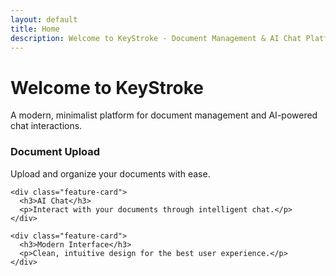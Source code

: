 ```yaml
---
layout: default
title: Home
description: Welcome to KeyStroke - Document Management & AI Chat Platform
---
```


<div class="container">
  <h1>Welcome to KeyStroke</h1>
  <p>A modern, minimalist platform for document management and AI-powered chat interactions.</p>
  
  <div class="features">
    <div class="feature-card">
      <h3>Document Upload</h3>
      <p>Upload and organize your documents with ease.</p>
    </div>
    
    <div class="feature-card">
      <h3>AI Chat</h3>
      <p>Interact with your documents through intelligent chat.</p>
    </div>
    
    <div class="feature-card">
      <h3>Modern Interface</h3>
      <p>Clean, intuitive design for the best user experience.</p>
    </div>
  </div>
</div>
